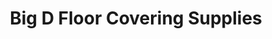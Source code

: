 ---
title: "Big D Floor Covering Supplies"
url: /phoenix/big-d-floor-covering-supplies/
shop: Fußböden
---